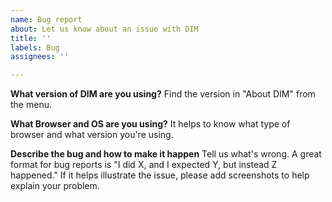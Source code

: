 ```yaml
---
name: Bug report
about: Let us know about an issue with DIM
title: ''
labels: Bug
assignees: ''

---
```


**What version of DIM are you using?**
Find the version in "About DIM" from the menu.

**What Browser and OS are you using?**
It helps to know what type of browser and what version you're using.

**Describe the bug and how to make it happen**
Tell us what's wrong. A great format for bug reports is "I did X, and I expected Y, but instead Z happened." If it helps illustrate the issue, please add screenshots to help explain your problem.
